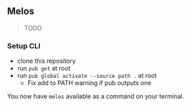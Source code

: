 ## Melos

> TODO

### Setup CLI

 - clone this repository
 - run `pub get` at root
 - run `pub global activate --source path .` at root
   - Fix add to PATH warning if pub outputs one

You now have `melos` available as a command on your terminal.
